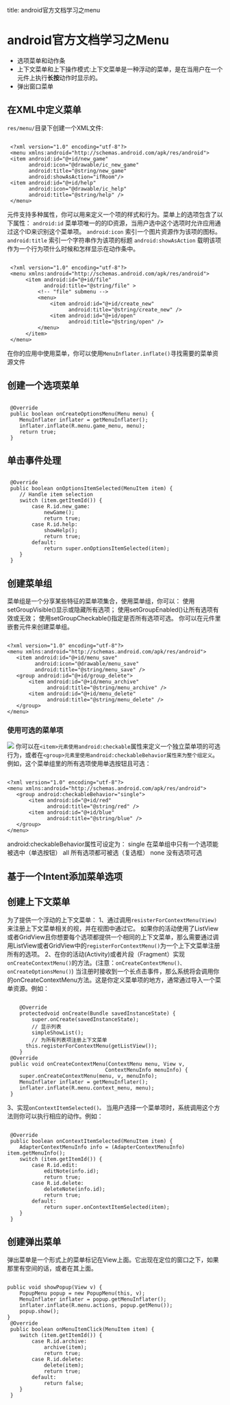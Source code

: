 title: android官方文档学习之menu 

#  android官方文档学习之Menu 
  * 选项菜单和动作条
  * 上下文菜单和上下操作模式:上下文菜单是一种浮动的菜单，是在当用户在一个元件上执行**长按**动作时显示的。
  * 弹出窗口菜单
##  在XML中定义菜单 
` res/menu/ `目录下创建一个XML文件:
```

 <?xml version="1.0" encoding="utf-8"?>
 <menu xmlns:android="http://schemas.android.com/apk/res/android">    
 <item android:id="@+id/new_game"          
       android:icon="@drawable/ic_new_game"          
       android:title="@string/new_game"          
       android:showAsAction="ifRoom"/>    
 <item android:id="@+id/help"          
       android:icon="@drawable/ic_help"          
       android:title="@string/help" />
 </menu>

```
<item>元件支持多种属性，你可以用来定义一个项的样式和行为。菜单上的选项包含了以下属性：
` android:id `
菜单项唯一的的ID资源，当用户选中这个选项时允许应用通过这个ID来识别这个菜单项。
` android:icon `
索引一个图片资源作为该项的图标。
` android:title `
索引一个字符串作为该项的标题
` android:showAsAction `
载明该项作为一个行为项什么时候和怎样显示在动作条中。
```

 <?xml version="1.0" encoding="utf-8"?>
 <menu xmlns:android="http://schemas.android.com/apk/res/android">    
      <item android:id="@+id/file"          
            android:title="@string/file" >        
          <!-- "file" submenu -->        
          <menu>            
              <item android:id="@+id/create_new"                  
                    android:title="@string/create_new" />            
              <item android:id="@+id/open"                  
                    android:title="@string/open" />        
          </menu>    
      </item>
 </menu>

```
在你的应用中使用菜单，你可以使用` MenuInflater.inflate() `寻找需要的菜单资源文件
##  创建一个选项菜单 
```

 @Override
 public boolean onCreateOptionsMenu(Menu menu) {    
    MenuInflater inflater = getMenuInflater();    
    inflater.inflate(R.menu.game_menu, menu);    
    return true;
 }

```
##  单击事件处理 
```

 @Override
 public boolean onOptionsItemSelected(MenuItem item) {
    // Handle item selection
    switch (item.getItemId()) {
        case R.id.new_game:
            newGame();
            return true;
        case R.id.help:
            showHelp();
            return true;
        default:
            return super.onOptionsItemSelected(item);
    }
 }

```
##  创建菜单组 
菜单组是一个分享某些特征的菜单项集合，使用菜单组，你可以：
使用setGroupVisible()显示或隐藏所有选项；
使用setGroupEnabled()让所有选项有效或无效；
使用setGroupCheckable()指定是否所有选项可选。
你可以在<group>元件里嵌套<item>元件来创建菜单组。
```

<?xml version="1.0" encoding="utf-8"?>
<menu xmlns:android="http://schemas.android.com/apk/res/android">
   <item android:id="@+id/menu_save"
         android:icon="@drawable/menu_save"
         android:title="@string/menu_save" />
   <group android:id="@+id/group_delete">
       <item android:id="@+id/menu_archive"
             android:title="@string/menu_archive" />
       <item android:id="@+id/menu_delete"
             android:title="@string/menu_delete" />
   </group>
</menu>

```
###  使用可选的菜单项 
![](/data/dokuwiki/android/pasted/20150608-163634.png)
你可以在` <item>元素使用android:checkable `属性来定义一个独立菜单项的可选行为，或者在` <group>元素里使用android:checkableBehavior属性来为整个组定义 `。例如，这个菜单组里的所有选项使用单选按钮且可选：
```

<?xml version="1.0" encoding="utf-8"?>
<menu xmlns:android="http://schemas.android.com/apk/res/android">
   <group android:checkableBehavior="single">
       <item android:id="@+id/red"
             android:title="@string/red" />
       <item android:id="@+id/blue"
             android:title="@string/blue" />
   </group>
</menu>

```
android:checkableBehavior属性可设定为：
single
在菜单组中只有一个选项能被选中（单选按钮）
all
所有选项都可被选（复选框）
none
没有选项可选
##  基于一个Intent添加菜单选项 

##  创建上下文菜单 

为了提供一个浮动的上下文菜单：
1、通过调用` resisterForContextMenu(View) `来注册上下文菜单相关的视，并在视图中通过它。
如果你的活动使用了ListView或者GridView且你想要每个选项都提供一个相同的上下文菜单，那么需要通过调用ListView或者GridView中的` registerForContextMenu() `为一个上下文菜单注册所有的选项。
2、在你的活动(Activity)或者片段（Fragment）实现` onCreateContextMenu() `的方法。(注意：` onCreateContextMenu()、onCreateOptionsMenu() `)
当注册时接收到一个长点击事件，那么系统将会调用你的onCreateContextMenu方法。这是你定义菜单项的地方，通常通过导入一个菜单资源。例如：
```

    @Override
    protectedvoid onCreate(Bundle savedInstanceState) {
        super.onCreate(savedInstanceState);
        // 显示列表
        simpleShowList();
        // 为所有列表项注册上下文菜单
	  this.registerForContextMenu(getListView());
    }
 @Override
 public void onCreateContextMenu(ContextMenu menu, View v,
                                ContextMenuInfo menuInfo) {
    super.onCreateContextMenu(menu, v, menuInfo);
    MenuInflater inflater = getMenuInflater();
    inflater.inflate(R.menu.context_menu, menu);
 }

```
3、实现` onContextItemSelected()。 `
当用户选择一个菜单项时，系统调用这个方法则你可以执行相应的动作。例如：
```

 @Override
 public boolean onContextItemSelected(MenuItem item) {
    AdapterContextMenuInfo info = (AdapterContextMenuInfo) item.getMenuInfo();
    switch (item.getItemId()) {
        case R.id.edit:
            editNote(info.id);
            return true;
        case R.id.delete:
            deleteNote(info.id);
            return true;
        default:
            return super.onContextItemSelected(item);
    }
 }

```
##  创建弹出菜单 
弹出菜单是一个形式上的菜单标记在View上面。它出现在定位的窗口之下，如果那里有空间的话，或者在其上面。
```

public void showPopup(View v) {
    PopupMenu popup = new PopupMenu(this, v);
    MenuInflater inflater = popup.getMenuInflater();
    inflater.inflate(R.menu.actions, popup.getMenu());
    popup.show();
}
 @Override
 public boolean onMenuItemClick(MenuItem item) {
    switch (item.getItemId()) {
        case R.id.archive:
            archive(item);
            return true;
        case R.id.delete:
            delete(item);
            return true;
        default:
            return false;
    }
 }

```